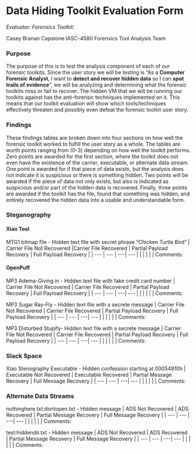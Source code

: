 # Data Hiding Toolkit Evaluation Form

*Evaluator*:
*Forensics Toolkit:* 

Casey Branan
Capstone IASC-4580
Forensics Tool Analysis Team

### Purpose

The purpose of this is to test the analysis component of each of our forensic toolkits. Since the user story we will be testing is “As a **Computer Forensic Analyst**, I want to **detect and recover hidden data** so I can **spot trails of evidence**”, we will be analyzing and determining what the forensic toolkits miss or fail to recover. The hidden VM that we will be running our toolkits against has the anti-forensic techniques implemented on it. This means that our toolkit evaluation will show which tools/techniques effectively threaten and possibly even defeat the forensic toolkit user story.

### Findings

These findings tables are broken down into four sections on how well the forensic toolkit worked to fulfill the user story as a whole. The tables are worth points ranging from (0-3) depending on how well the toolkit performs. Zero points are awarded for the first section, where the toolkit does not even have the existence of the carrier, executable, or alternate data stream. One point is awarded for if that piece of data exists, but the analysis does not indicate it is suspicious or there is something hidden. Two points will be awarded if the piece of data not only exists, but also is indicated as suspicious and/or part of the hidden data is recovered. Finally, three points are awarded if the toolkit has the file, found that something was hidden, and entirely recovered the hidden data into a usable and understandable form.

### Steganography
#### Xiao Tool 
MTG1 bitmap file - Hidden text file with secret phrase “Chicken Turtle Bird”
| Carrier File Not Recovered |Carrier File Recovered | Partial Payload Recovery | Full Payload Recovery |
| --- | --- | ---| --- |
|   |   |   |   |
Comments:

#### OpenPuff
MP3 Adema-Giving in - 	Hidden text file with fake credit card number
| Carrier File Not Recovered | Carrier File Recovered | Partial Payload Recovery | Full Payload Recovery |
| --- | --- | ---| --- |
|   |   |   |   |
Comments:

MP3 Sugar Ray-Fly -	Hidden text file with a secrete message
| Carrier File Not Recovered | Carrier File Recovered | Partial Payload Recovery | Full Payload Recovery |
| --- | --- | ---| --- |
|   |   |   |   |
Comments:

MP3 Disturbed Stupify-	Hidden text file with a secrete message
| Carrier File Not Recovered | Carrier File Recovered | Partial Payload Recovery | Full Payload Recovery |
| --- | --- | ---| --- |
|   |   |   |   |
Comments:

### Slack Space

Xiao Stenography Executable	- Hidden confession starting at 00054910h 
| Executable Not Recovered | Executable Recovered | Partial Message Recovery | Full Message Recovery |
| --- | --- | ---| --- |
|   |   |   |   |
Comments:

### Alternate Data Streams

nothinghere.txt:dontopen.txt	- Hidden message
| ADS Not Recovered | ADS Recovered | Partial Message Recovery | Full Message Recovery |
| --- | --- | ---| --- |
|   |   |   |   |
Comments:

test:hiddendir.txt - 	Hidden message
| ADS Not Recovered | ADS Recovered | Partial Message Recovery | Full Message Recovery |
| --- | --- | ---| --- |
|   |   |   |   |
Comments:
